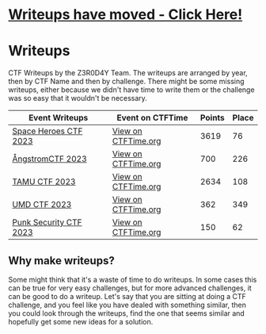 # [Writeups have moved - Click Here!](https://xsplo.it/writeups)



# Writeups

CTF Writeups by the Z3R0D4Y Team. The writeups are arranged by year, then by CTF Name and then by challenge. There might be some missing writeups, either because we didn't have time to write them or the challenge was so easy that it wouldn't be necessary.

| Event Writeups                                         | Event on CTFTime                                       | Points | Place |
|--------------------------------------------------------|--------------------------------------------------------|--------|-------|
| [Space Heroes CTF 2023](./2023/Space%20Heroes%20CTF/)  | [View on CTFTime.org](https://ctftime.org/event/1856)  | 3619   | 76    |
| [ÅngstromCTF 2023](./2023/%C3%A5ngstromCTF/)           | [View on CTFTime.org](https://ctftime.org/event/1859)  | 700    | 226   |
| [TAMU CTF 2023](./2023/TAMU%20CTF/)                    | [View on CTFTime.org](https://ctftime.org/event/1914)  | 2634   | 108   |
| [UMD CTF 2023](./2023/UMD%20CTF/)                      | [View on CTFTime.org](https://ctftime.org/event/1914)  | 362    | 349   |
| [Punk Security CTF 2023](./2023/Punk%20Security%20Birthday%20CTF/)  | [View on CTFTime.org](https://ctftime.org/event/1903)  | 150    | 62    |

## Why make writeups?

Some might think that it's a waste of time to do writeups. In some cases this can be true for very easy challenges, but for more advanced challenges, it can be good to do a writeup. Let's say that you are sitting at doing a CTF challenge, and you feel like you have dealed with something similar, then you could look through the writeups, find the one that seems similar and hopefully get some new ideas for a solution.
